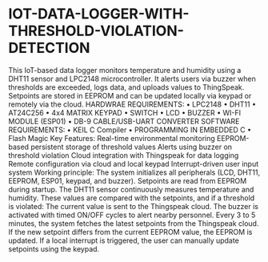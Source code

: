 # IOT-DATA-LOGGER-WITH-THRESHOLD-VIOLATION-DETECTION
This IoT-based data logger monitors temperature and humidity using a DHT11 sensor and LPC2148 microcontroller. It alerts users via buzzer when thresholds are exceeded, logs data, and uploads values to ThingSpeak. Setpoints are stored in EEPROM and can be updated locally via keypad or remotely via the cloud.
HARDWRAE REQUIREMENTS: • LPC2148 • DHT11 • AT24C256 • 4x4 MATRIX KEYPAD • SWITCH • LCD • BUZZER • WI-FI MODULE (ESP01) • DB-9 CABLE/USB-UART CONVERTER
SOFTWARE REQUIREMENTS: • KEIL C Compiler • PROGRAMMING IN EMBEDDED C • Flash Magic
Key Features: Real-time environmental monitoring EEPROM-based persistent storage of threshold values Alerts using buzzer on threshold violation Cloud integration with Thingspeak for data logging Remote configuration via cloud and local keypad Interrupt-driven user input system
Working principle: The system initializes all peripherals (LCD, DHT11, EEPROM, ESP01, keypad, and buzzer).
Setpoints are read from EEPROM during startup.
The DHT11 sensor continuously measures temperature and humidity.
These values are compared with the setpoints, and if a threshold is violated: The current value is sent to the Thingspeak cloud. The buzzer is activated with timed ON/OFF cycles to alert nearby personnel.
Every 3 to 5 minutes, the system fetches the latest setpoints from the Thingspeak cloud.
If the new setpoint differs from the current EEPROM value, the EEPROM is updated.
If a local interrupt is triggered, the user can manually update setpoints using the keypad.
